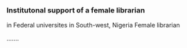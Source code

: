 ### Institutonal support of a female librarian 
in Federal universites in South-west, Nigeria
Female librarian

.......
